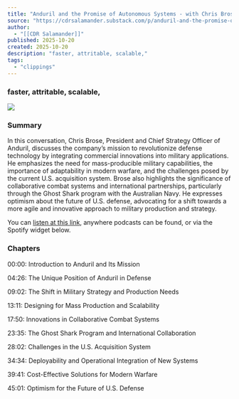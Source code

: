 ```yaml
---
title: "Anduril and the Promise of Autonomous Systems - with Chris Brose"
source: "https://cdrsalamander.substack.com/p/anduril-and-the-promise-of-autonomous?publication_id=247761&post_id=176460023&isFreemail=true&r=7br8e&triedRedirect=true"
author:
  - "[[CDR Salamander]]"
published: 2025-10-20
created: 2025-10-20
description: "faster, attritable, scalable,"
tags:
  - "clippings"
---
```

### faster, attritable, scalable,

![](https://substackcdn.com/image/fetch/$s_!_t6H!,w_424,c_limit,f_webp,q_auto:good,fl_progressive:steep/https%3A%2F%2Fsubstack-post-media.s3.amazonaws.com%2Fpublic%2Fimages%2F3934f241-bb5f-496b-90d8-8afc1bac6e13_2514x1438.png)

### Summary

In this conversation, Chris Brose, President and Chief Strategy Officer of Anduril, discusses the company’s mission to revolutionize defense technology by integrating commercial innovations into military applications. He emphasizes the need for mass-producible military capabilities, the importance of adaptability in modern warfare, and the challenges posed by the current U.S. acquisition system. Brose also highlights the significance of collaborative combat systems and international partnerships, particularly through the Ghost Shark program with the Australian Navy. He expresses optimism about the future of U.S. defense, advocating for a shift towards a more agile and innovative approach to military production and strategy.

You can [listen at this link](https://www.spreaker.com/episode/episode-736-anduril-and-the-promise-of-autonomous-systems-with-chris-brose--68207789), anywhere podcasts can be found, or via the Spotify widget below.

### Chapters

00:00: Introduction to Anduril and Its Mission

04:26: The Unique Position of Anduril in Defense

09:02: The Shift in Military Strategy and Production Needs

13:11: Designing for Mass Production and Scalability

17:50: Innovations in Collaborative Combat Systems

23:35: The Ghost Shark Program and International Collaboration

28:02: Challenges in the U.S. Acquisition System

34:34: Deployability and Operational Integration of New Systems

39:41: Cost-Effective Solutions for Modern Warfare

45:01: Optimism for the Future of U.S. Defense
